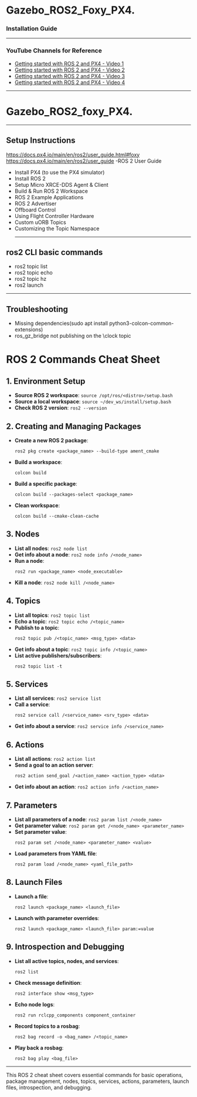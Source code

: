 
# Gazebo_ROS2_Foxy_PX4.

### Installation Guide
_____________________________________________________________________________________________________________________________________________________________________

### YouTube Channels for Reference
- [Getting started with ROS 2 and PX4 - Video 1](https://www.youtube.com/watch?v=qhLATrkA_Gw)
- [Getting started with ROS 2 and PX4 - Video 2](https://www.youtube.com/watch?v=8gKIP0OqHdQ)
- [Getting started with ROS 2 and PX4 - Video 3](https://www.youtube.com/watch?v=Nbc7fzxFlYo)
- [Getting started with ROS 2 and PX4 - Video 4](https://www.youtube.com/watch?v=iRnLB31aQmA)

---

# Gazebo_ROS2_foxy_PX4.

_____________________________________________________________________________________________________________________________________________________________________

## Setup Instructions

 https://docs.px4.io/main/en/ros2/user_guide.html#foxy
 https://docs.px4.io/main/en/ros2/user_guide
 -ROS 2 User Guide
- Install PX4 (to use the PX4 simulator)
- Install ROS 2
- Setup Micro XRCE-DDS Agent & Client
- Build & Run ROS 2 Workspace
- ROS 2 Example Applications
- ROS 2 Advertiser
- Offboard Control
- Using Flight Controller Hardware
- Custom uORB Topics
- Customizing the Topic Namespace
  _____________________________________________________________________________________________________________________________________________________________________
 ## ros2 CLI basic commands
- ros2 topic list
- ros2 topic echo
- ros2 topic hz
- ros2 launch
_____________________________________________________________________________________________________________________________________________________________________
## Troubleshooting
- Missing dependencies(sudo apt install python3-colcon-common-extensions)
- ros_gz_bridge not publishing on the \clock topic



# ROS 2 Commands Cheat Sheet

## 1. Environment Setup
- **Source ROS 2 workspace**: `source /opt/ros/<distro>/setup.bash`
- **Source a local workspace**: `source ~/dev_ws/install/setup.bash`
- **Check ROS 2 version**: `ros2 --version`

## 2. Creating and Managing Packages
- **Create a new ROS 2 package**:
  ```
  ros2 pkg create <package_name> --build-type ament_cmake
  ```
- **Build a workspace**:
  ```
  colcon build
  ```
- **Build a specific package**:
  ```
  colcon build --packages-select <package_name>
  ```
- **Clean workspace**:
  ```
  colcon build --cmake-clean-cache
  ```

## 3. Nodes
- **List all nodes**: `ros2 node list`
- **Get info about a node**: `ros2 node info /<node_name>`
- **Run a node**:
  ```
  ros2 run <package_name> <node_executable>
  ```
- **Kill a node**: `ros2 node kill /<node_name>`

## 4. Topics
- **List all topics**: `ros2 topic list`
- **Echo a topic**: `ros2 topic echo /<topic_name>`
- **Publish to a topic**:
  ```
  ros2 topic pub /<topic_name> <msg_type> <data>
  ```
- **Get info about a topic**: `ros2 topic info /<topic_name>`
- **List active publishers/subscribers**:
  ```
  ros2 topic list -t
  ```

## 5. Services
- **List all services**: `ros2 service list`
- **Call a service**:
  ```
  ros2 service call /<service_name> <srv_type> <data>
  ```
- **Get info about a service**: `ros2 service info /<service_name>`

## 6. Actions
- **List all actions**: `ros2 action list`
- **Send a goal to an action server**:
  ```
  ros2 action send_goal /<action_name> <action_type> <data>
  ```
- **Get info about an action**: `ros2 action info /<action_name>`

## 7. Parameters
- **List all parameters of a node**: `ros2 param list /<node_name>`
- **Get parameter value**: `ros2 param get /<node_name> <parameter_name>`
- **Set parameter value**:
  ```
  ros2 param set /<node_name> <parameter_name> <value>
  ```
- **Load parameters from YAML file**:
  ```
  ros2 param load /<node_name> <yaml_file_path>
  ```

## 8. Launch Files
- **Launch a file**:
  ```
  ros2 launch <package_name> <launch_file>
  ```
- **Launch with parameter overrides**:
  ```
  ros2 launch <package_name> <launch_file> param:=value
  ```

## 9. Introspection and Debugging
- **List all active topics, nodes, and services**:
  ```
  ros2 list
  ```
- **Check message definition**:
  ```
  ros2 interface show <msg_type>
  ```
- **Echo node logs**:
  ```
  ros2 run rclcpp_components component_container
  ```
- **Record topics to a rosbag**:
  ```
  ros2 bag record -o <bag_name> /<topic_name>
  ```
- **Play back a rosbag**:
  ```
  ros2 bag play <bag_file>
  ```

---

This ROS 2 cheat sheet covers essential commands for basic operations, package management, nodes, topics, services, actions, parameters, launch files, introspection, and debugging.

















